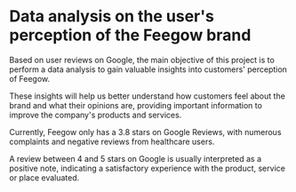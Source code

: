 # Data analysis on the user's perception of the Feegow brand
Based on user reviews on Google, the main objective of this project is to perform a data analysis to gain valuable insights into customers' perception of Feegow.

These insights will help us better understand how customers feel about the brand and what their opinions are, providing important information to improve the company's products and services.

Currently, Feegow only has a 3.8 stars on Google Reviews, with numerous complaints and negative reviews from healthcare users.

A review between 4 and 5 stars on Google is usually interpreted as a positive note, indicating a satisfactory experience with the product, service or place evaluated.
